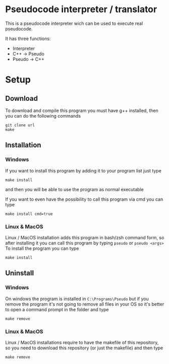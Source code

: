 # Pseudocode interpreter / translator
This is a pseudocode interpreter wich can be used to execute real pseudocode.

It has three functions:
 + Interpreter
 + C++ -> Pseudo
 + Pseudo -> C++

# Setup
## Download
To download and compile this program you must have g++ installed, then you can do the following commands

```
git clone url
make
```

## Installation
### Windows
If you want to install this program by adding it to your program list just type
```
make install
```
and then you will be able to use the program as normal executable

If you want to even have the possibility to call this program via cmd you can type
```
make install cmd=true
```

### Linux & MacOS
Linux / MacOS installation adds this program in bash/zsh command form, so after installing it
you can call this program by typing `pseudo` or `pseudo <args>`
To install the program you can type
```
make install
```

## Uninstall
### Windows
On windows the program is installed in `C:\Programs\Pseudo` but if you remove the program it's not
going to remove all files in your OS so it's better to open a command prompt in the folder and type
```
make remove
```

### Linux & MacOS
Linux / MacOS installations require to have the makefile of this repository, so you need to download this
repository (or just the makefile) and then type
```
make remove
```